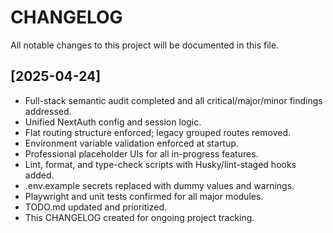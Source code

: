 # CHANGELOG

All notable changes to this project will be documented in this file.

## [2025-04-24]
- Full-stack semantic audit completed and all critical/major/minor findings addressed.
- Unified NextAuth config and session logic.
- Flat routing structure enforced; legacy grouped routes removed.
- Environment variable validation enforced at startup.
- Professional placeholder UIs for all in-progress features.
- Lint, format, and type-check scripts with Husky/lint-staged hooks added.
- .env.example secrets replaced with dummy values and warnings.
- Playwright and unit tests confirmed for all major modules.
- TODO.md updated and prioritized.
- This CHANGELOG created for ongoing project tracking.
